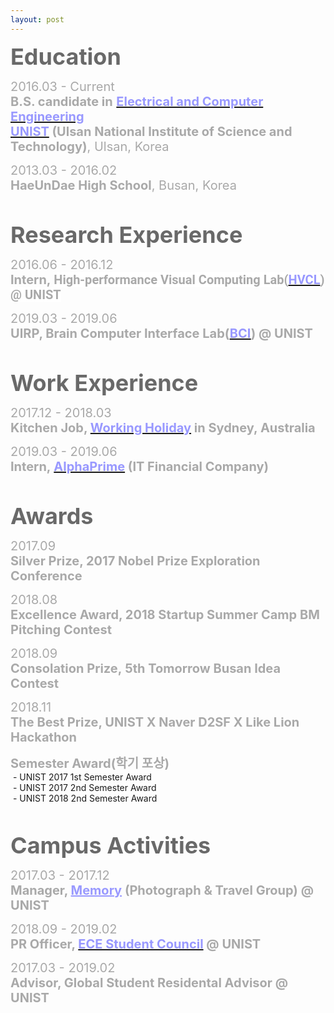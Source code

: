 ```yaml
---
layout: post
---
```

<html>
<head>
	<title></title>
</head>
<body>
<p align="left"><strong><span style="color:#696969;"><span style="font-size:36px;">Education</span></span></strong></p>

<p align="left"><font color="#a9a9a9"><span style="font-size: 20px;">2016.03 -&nbsp;Current</span></font><br />
<span style="font-size: 20px;"><span style="color: rgb(169, 169, 169);"><strong>B.S. candidate in</strong>&nbsp;</span><strong><a href="http://ece.unist.ac.kr/"><span style="color:#9999ff;">Electrical and Computer Engineering</span></a><span style="color:#9999ff;">&nbsp;</span></strong></span><br />
<span style="font-size: 20px;"><strong><a href="http://unist.ac.kr"><span style="color:#9999ff;">UNIST</span></a></strong><span style="color:#9999ff;"><strong>&nbsp;</strong></span><span style="color: rgb(169, 169, 169);"><strong>(Ulsan National Institute of Science and Technology)</strong>, Ulsan, Korea</span></span></p>

<p align="left"><font color="#a9a9a9"><span style="font-size: 20px;">2013.03 -&nbsp;2016.02</span></font><br />
<span style="font-size: 20px;"><strong><font color="#a9a9a9">HaeUnDae High School</font></strong><font color="#a9a9a9">, Busan, Korea</font></span></p>

<p align="left">&nbsp;</p>

<p align="left"><font color="#696969"><span style="font-size: 36px;"><b>Research Experience</b></span></font></p>

<p align="left"><font color="#a9a9a9"><span style="font-size: 20px;">2016.06&nbsp;- 2016.12</span></font><br />
<span style="font-size:20px;"><span style="color:#A9A9A9;"><strong>Intern,&nbsp;<span style="font-family: Roboto, &quot;Helvetica Neue&quot;, sans-serif; text-align: justify; background-color: rgb(255, 255, 255);">High-performance Visual Computing Lab(</span></strong></span><strong><span style="font-family: Roboto, &quot;Helvetica Neue&quot;, sans-serif; text-align: justify; background-color: rgb(255, 255, 255);"><a href="http://hvcl.unist.ac.kr/"><span style="color:#9999ff;">HVCL</span></a></span></strong><span style="color:#A9A9A9;"><strong><span style="font-family: Roboto, &quot;Helvetica Neue&quot;, sans-serif; text-align: justify; background-color: rgb(255, 255, 255);">) @ UNIST</span></strong></span></span><span style="font-size: 20px;"><span style="color: rgb(169, 169, 169);">&nbsp;</span></span></p>

<p align="left"><font color="#a9a9a9"><span style="font-size: 20px;">2019.03&nbsp;- 2019.06</span></font><br />
<span style="font-size: 20px;"><span style="color: rgb(169, 169, 169);"><b>UIRP, Brain Computer Interface Lab(</b></span><strong><a href="http://bci.unist.ac.kr/"><span style="color:#9999ff;">BCI</span></a><span style="color:#A9A9A9;">) @ UNIST</span></strong></span></p>

<p align="left">&nbsp;</p>

<p align="left"><strong><span style="color: rgb(105, 105, 105);"><span style="font-size: 36px;">Work Experience</span></span></strong></p>

<p align="left"><font color="#a9a9a9"><span style="font-size: 20px;">2017.12&nbsp;- 2018.03</span></font><br />
<span style="font-size: 20px;"><strong style=""><font color="#a9a9a9">Kitchen Job, </font><a href="http://whic.mofa.go.kr/eng/"><span style="color:#9999ff;">Working Holiday</span></a></strong></span><span style="font-size: 20px;"><strong style=""><font color="#9999ff">&nbsp;</font><span style="color:#A9A9A9;">in Sydney, Australia</span></strong></span></p>

<p align="left"><font color="#a9a9a9"><span style="font-size: 20px;">2019.03 - 2019.06</span></font><br />
<span style="font-size: 20px;"><span style="color: rgb(169, 169, 169);"><strong>Intern,&nbsp;</strong></span><strong><a href="http://alphaprime.co.kr"><span style="color: rgb(153, 153, 255);">AlphaPrime</span></a><span style="color: rgb(153, 153, 255);">&nbsp;</span></strong><span style="color: rgb(169, 169, 169);"><strong>(IT Financial&nbsp;Company)</strong></span></span></p>

<p align="left">&nbsp;</p>

<p align="left"><strong><span style="color: rgb(105, 105, 105);"><span style="font-size: 36px;">Awards</span></span></strong></p>

<p align="left"><font color="#a9a9a9"><span style="font-size: 20px;">2017.09</span></font><br />
<span style="font-size: 20px;"><span style="color: rgb(169, 169, 169);"><strong>Silver Prize, 2017 Nobel Prize Exploration Conference</strong></span></span></p>

<p align="left"><font color="#a9a9a9"><span style="font-size: 20px;">2018.08</span></font><br />
<span style="font-size: 20px;"><span style="color: rgb(169, 169, 169);"><strong>Excellence Award, 2018 Startup Summer Camp BM Pitching Contest</strong></span></span></p>

<p align="left"><font color="#a9a9a9"><span style="font-size: 20px;">2018.09</span></font><br />
<span style="font-size: 20px;"><span style="color: rgb(169, 169, 169);"><strong>Consolation Prize,&nbsp;5th Tomorrow Busan Idea Contest</strong></span></span></p>

<p align="left"><font color="#a9a9a9"><span style="font-size: 20px;">2018.11</span></font><br />
<span style="font-size: 20px;"><span style="color: rgb(169, 169, 169);"><strong>The Best&nbsp;Prize, UNIST X Naver D2SF X Like Lion Hackathon</strong></span></span></p>

<p><font color="#a9a9a9"><span style="font-size: 20px;">​</span></font><b style="font-size: 20px; color: rgb(169, 169, 169);">Semester Award(학기 포상)</b><br />
&nbsp;-&nbsp;UNIST 2017 1st&nbsp;Semester Award<br />
&nbsp;-&nbsp;UNIST 2017&nbsp;2nd Semester Award<br />
&nbsp;-&nbsp;UNIST 2018&nbsp;2nd Semester Award</p>

<p>&nbsp;</p>

<p align="left"><strong><span style="color: rgb(105, 105, 105);"><span style="font-size: 36px;">Campus Activities</span></span></strong></p>

<p align="left"><font color="#a9a9a9"><span style="font-size: 20px;">2017.03&nbsp;- 2017.12</span></font><br />
<font color="#a9a9a9"><span style="font-size: 20px;"><b>Manager, </b></span></font><span style="font-size: 20px;"><b style=""><a href="https://www.facebook.com/groups/326115774135063/" style="color: rgb(153, 153, 255);">Memory</a>&nbsp;<font color="#a9a9a9">(Photograph &amp; Travel Group) @ UNIST</font></b></span></p>

<p align="left"><font color="#a9a9a9"><span style="font-size: 20px;">2018.09&nbsp;- 2019.02</span></font><br />
<font color="#a9a9a9"><span style="font-size: 20px;"><b>PR Officer, </b></span></font><span style="font-size: 20px;"><b><a href="https://www.facebook.com/UnistECE/"><span style="color:#9999ff;">ECE Student Council</span></a><font color="#a9a9a9">&nbsp;@ UNIST</font></b></span></p>

<p align="left"><font color="#a9a9a9"><span style="font-size: 20px;">2017.03&nbsp;- 2019.02</span></font><br />
<font color="#a9a9a9"><span style="font-size: 20px;"><b>Advisor, Global Student Residental Advisor @ UNIST</b></span></font></p>

<p align="left">&nbsp;</p>

<div>&nbsp;</div>
</body>
</html>
